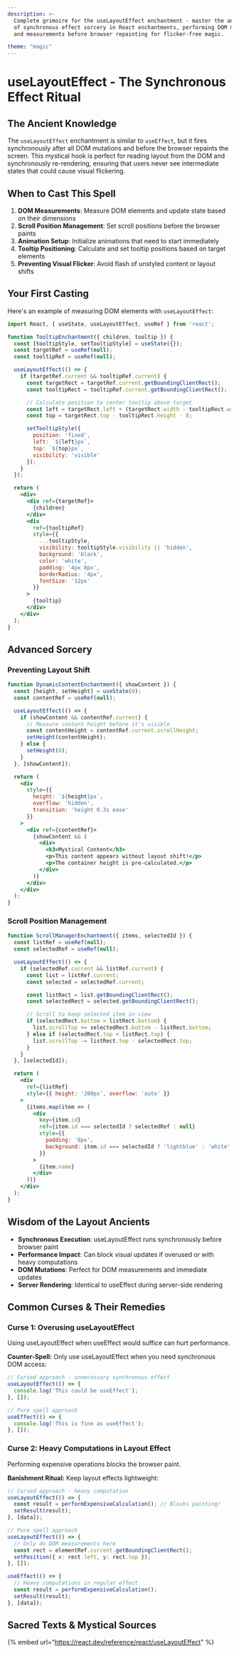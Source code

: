 ```yaml
---
description: >-
  Complete grimoire for the useLayoutEffect enchantment - master the ancient art
  of synchronous effect sorcery in React enchantments, performing DOM mutations
  and measurements before browser repainting for flicker-free magic.

theme: "magic"
---
```


# useLayoutEffect - The Synchronous Effect Ritual

## The Ancient Knowledge

The `useLayoutEffect` enchantment is similar to `useEffect`, but it fires synchronously after all DOM mutations and before the browser repaints the screen. This mystical hook is perfect for reading layout from the DOM and synchronously re-rendering, ensuring that users never see intermediate states that could cause visual flickering.

## When to Cast This Spell

1. **DOM Measurements**: Measure DOM elements and update state based on their dimensions
2. **Scroll Position Management**: Set scroll positions before the browser paints
3. **Animation Setup**: Initialize animations that need to start immediately
4. **Tooltip Positioning**: Calculate and set tooltip positions based on target elements
5. **Preventing Visual Flicker**: Avoid flash of unstyled content or layout shifts

## Your First Casting

Here's an example of measuring DOM elements with `useLayoutEffect`:

```jsx
import React, { useState, useLayoutEffect, useRef } from 'react';

function TooltipEnchantment({ children, tooltip }) {
  const [tooltipStyle, setTooltipStyle] = useState({});
  const targetRef = useRef(null);
  const tooltipRef = useRef(null);

  useLayoutEffect(() => {
    if (targetRef.current && tooltipRef.current) {
      const targetRect = targetRef.current.getBoundingClientRect();
      const tooltipRect = tooltipRef.current.getBoundingClientRect();

      // Calculate position to center tooltip above target
      const left = targetRect.left + (targetRect.width - tooltipRect.width) / 2;
      const top = targetRect.top - tooltipRect.height - 8;

      setTooltipStyle({
        position: 'fixed',
        left: `${left}px`,
        top: `${top}px`,
        visibility: 'visible'
      });
    }
  });

  return (
    <div>
      <div ref={targetRef}>
        {children}
      </div>
      <div
        ref={tooltipRef}
        style={{
          ...tooltipStyle,
          visibility: tooltipStyle.visibility || 'hidden',
          background: 'black',
          color: 'white',
          padding: '4px 8px',
          borderRadius: '4px',
          fontSize: '12px'
        }}
      >
        {tooltip}
      </div>
    </div>
  );
}
```

## Advanced Sorcery

### Preventing Layout Shift

```jsx
function DynamicContentEnchantment({ showContent }) {
  const [height, setHeight] = useState(0);
  const contentRef = useRef(null);

  useLayoutEffect(() => {
    if (showContent && contentRef.current) {
      // Measure content height before it's visible
      const contentHeight = contentRef.current.scrollHeight;
      setHeight(contentHeight);
    } else {
      setHeight(0);
    }
  }, [showContent]);

  return (
    <div
      style={{
        height: `${height}px`,
        overflow: 'hidden',
        transition: 'height 0.3s ease'
      }}
    >
      <div ref={contentRef}>
        {showContent && (
          <div>
            <h3>Mystical Content</h3>
            <p>This content appears without layout shift!</p>
            <p>The container height is pre-calculated.</p>
          </div>
        )}
      </div>
    </div>
  );
}
```

### Scroll Position Management

```jsx
function ScrollManagerEnchantment({ items, selectedId }) {
  const listRef = useRef(null);
  const selectedRef = useRef(null);

  useLayoutEffect(() => {
    if (selectedRef.current && listRef.current) {
      const list = listRef.current;
      const selected = selectedRef.current;

      const listRect = list.getBoundingClientRect();
      const selectedRect = selected.getBoundingClientRect();

      // Scroll to keep selected item in view
      if (selectedRect.bottom > listRect.bottom) {
        list.scrollTop += selectedRect.bottom - listRect.bottom;
      } else if (selectedRect.top < listRect.top) {
        list.scrollTop -= listRect.top - selectedRect.top;
      }
    }
  }, [selectedId]);

  return (
    <div
      ref={listRef}
      style={{ height: '200px', overflow: 'auto' }}
    >
      {items.map(item => (
        <div
          key={item.id}
          ref={item.id === selectedId ? selectedRef : null}
          style={{
            padding: '8px',
            background: item.id === selectedId ? 'lightblue' : 'white'
          }}
        >
          {item.name}
        </div>
      ))}
    </div>
  );
}
```

## Wisdom of the Layout Ancients

- **Synchronous Execution**: useLayoutEffect runs synchronously before browser paint
- **Performance Impact**: Can block visual updates if overused or with heavy computations
- **DOM Mutations**: Perfect for DOM measurements and immediate updates
- **Server Rendering**: Identical to useEffect during server-side rendering

## Common Curses & Their Remedies

### Curse 1: Overusing useLayoutEffect
Using useLayoutEffect when useEffect would suffice can hurt performance.

**Counter-Spell:**
Only use useLayoutEffect when you need synchronous DOM access:

```jsx
// Cursed approach - unnecessary synchronous effect
useLayoutEffect(() => {
  console.log('This could be useEffect');
}, []);

// Pure spell approach
useEffect(() => {
  console.log('This is fine as useEffect');
}, []);
```

### Curse 2: Heavy Computations in Layout Effect
Performing expensive operations blocks the browser paint.

**Banishment Ritual:**
Keep layout effects lightweight:

```jsx
// Cursed approach - heavy computation
useLayoutEffect(() => {
  const result = performExpensiveCalculation(); // Blocks painting!
  setResult(result);
}, [data]);

// Pure spell approach
useLayoutEffect(() => {
  // Only do DOM measurements here
  const rect = elementRef.current.getBoundingClientRect();
  setPosition({ x: rect.left, y: rect.top });
}, []);

useEffect(() => {
  // Heavy computations in regular effect
  const result = performExpensiveCalculation();
  setResult(result);
}, [data]);
```

## Sacred Texts & Mystical Sources

{% embed url="https://react.dev/reference/react/useLayoutEffect" %}

